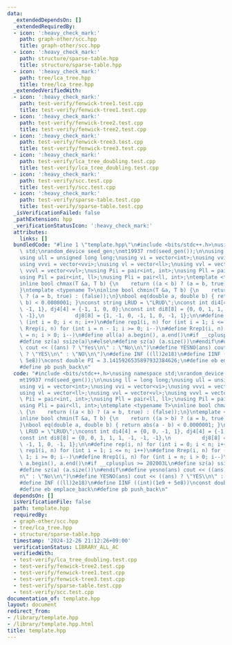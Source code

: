 ```yaml
---
data:
  _extendedDependsOn: []
  _extendedRequiredBy:
  - icon: ':heavy_check_mark:'
    path: graph-other/scc.hpp
    title: graph-other/scc.hpp
  - icon: ':heavy_check_mark:'
    path: structure/sparse-table.hpp
    title: structure/sparse-table.hpp
  - icon: ':heavy_check_mark:'
    path: tree/lca_tree.hpp
    title: tree/lca_tree.hpp
  _extendedVerifiedWith:
  - icon: ':heavy_check_mark:'
    path: test-verify/fenwick-tree1.test.cpp
    title: test-verify/fenwick-tree1.test.cpp
  - icon: ':heavy_check_mark:'
    path: test-verify/fenwick-tree2.test.cpp
    title: test-verify/fenwick-tree2.test.cpp
  - icon: ':heavy_check_mark:'
    path: test-verify/fenwick-tree3.test.cpp
    title: test-verify/fenwick-tree3.test.cpp
  - icon: ':heavy_check_mark:'
    path: test-verify/lca_tree_doubling.test.cpp
    title: test-verify/lca_tree_doubling.test.cpp
  - icon: ':heavy_check_mark:'
    path: test-verify/scc.test.cpp
    title: test-verify/scc.test.cpp
  - icon: ':heavy_check_mark:'
    path: test-verify/sparse-table.test.cpp
    title: test-verify/sparse-table.test.cpp
  _isVerificationFailed: false
  _pathExtension: hpp
  _verificationStatusIcon: ':heavy_check_mark:'
  attributes:
    links: []
  bundledCode: "#line 1 \"template.hpp\"\n#include <bits/stdc++.h>\nusing namespace\
    \ std;\nrandom_device seed_gen;\nmt19937 rnd(seed_gen());\n\nusing ll = long long;\n\
    using ull = unsigned long long;\nusing vi = vector<int>;\nusing vvi = vector<vi>;\n\
    using vvvi = vector<vvi>;\nusing vl = vector<ll>;\nusing vvl = vector<vl>;\nusing\
    \ vvvl = vector<vvl>;\nusing Pii = pair<int, int>;\nusing Pll = pair<ll, ll>;\n\
    using Pil = pair<int, ll>;\nusing Pli = pair<ll, int>;\ntemplate <typename T>\n\
    inline bool chmax(T &a, T b) {\n    return ((a < b) ? (a = b, true) : (false));\n\
    }\ntemplate <typename T>\ninline bool chmin(T &a, T b) {\n    return ((a > b)\
    \ ? (a = b, true) : (false));\n}\nbool eq(double a, double b) { return abs(a -\
    \ b) < 0.0000001; }\nconst string LRUD = \"LRUD\";\nconst int di4[4] = {0, 0,\
    \ -1, 1}, dj4[4] = {-1, 1, 0, 0};\nconst int di8[8] = {0, 0, 1, 1, 1, -1, -1,\
    \ -1},\n          dj8[8] = {1, -1, 0, -1, 1, 0, -1, 1};\n\n#define rep(i, n) for\
    \ (int i = 0; i < n; i++)\n#define rep1(i, n) for (int i = 1; i <= n; i++)\n#define\
    \ Rrep(i, n) for (int i = n - 1; i >= 0; i--)\n#define Rrep1(i, n) for (int i\
    \ = n; i > 0; i--)\n#define all(a) a.begin(), a.end()\n#if __cplusplus >= 202003L\n\
    #define sz(a) ssize(a)\n#else\n#define sz(a) (a.size())\n#endif\n#define yesno(ans)\
    \ cout << ((ans) ? \"Yes\\n\" : \"No\\n\")\n#define YESNO(ans) cout << ((ans)\
    \ ? \"YES\\n\" : \"NO\\n\")\n#define INF ((ll)2e18)\n#define IINF ((int)(1e9 +\
    \ 5e8))\nconst double PI = 3.1415926535897932384626;\n#define eb emplace_back\n\
    #define pb push_back\n"
  code: "#include <bits/stdc++.h>\nusing namespace std;\nrandom_device seed_gen;\n\
    mt19937 rnd(seed_gen());\n\nusing ll = long long;\nusing ull = unsigned long long;\n\
    using vi = vector<int>;\nusing vvi = vector<vi>;\nusing vvvi = vector<vvi>;\n\
    using vl = vector<ll>;\nusing vvl = vector<vl>;\nusing vvvl = vector<vvl>;\nusing\
    \ Pii = pair<int, int>;\nusing Pll = pair<ll, ll>;\nusing Pil = pair<int, ll>;\n\
    using Pli = pair<ll, int>;\ntemplate <typename T>\ninline bool chmax(T &a, T b)\
    \ {\n    return ((a < b) ? (a = b, true) : (false));\n}\ntemplate <typename T>\n\
    inline bool chmin(T &a, T b) {\n    return ((a > b) ? (a = b, true) : (false));\n\
    }\nbool eq(double a, double b) { return abs(a - b) < 0.0000001; }\nconst string\
    \ LRUD = \"LRUD\";\nconst int di4[4] = {0, 0, -1, 1}, dj4[4] = {-1, 1, 0, 0};\n\
    const int di8[8] = {0, 0, 1, 1, 1, -1, -1, -1},\n          dj8[8] = {1, -1, 0,\
    \ -1, 1, 0, -1, 1};\n\n#define rep(i, n) for (int i = 0; i < n; i++)\n#define\
    \ rep1(i, n) for (int i = 1; i <= n; i++)\n#define Rrep(i, n) for (int i = n -\
    \ 1; i >= 0; i--)\n#define Rrep1(i, n) for (int i = n; i > 0; i--)\n#define all(a)\
    \ a.begin(), a.end()\n#if __cplusplus >= 202003L\n#define sz(a) ssize(a)\n#else\n\
    #define sz(a) (a.size())\n#endif\n#define yesno(ans) cout << ((ans) ? \"Yes\\\
    n\" : \"No\\n\")\n#define YESNO(ans) cout << ((ans) ? \"YES\\n\" : \"NO\\n\")\n\
    #define INF ((ll)2e18)\n#define IINF ((int)(1e9 + 5e8))\nconst double PI = 3.1415926535897932384626;\n\
    #define eb emplace_back\n#define pb push_back\n"
  dependsOn: []
  isVerificationFile: false
  path: template.hpp
  requiredBy:
  - graph-other/scc.hpp
  - tree/lca_tree.hpp
  - structure/sparse-table.hpp
  timestamp: '2024-12-26 21:12:26+09:00'
  verificationStatus: LIBRARY_ALL_AC
  verifiedWith:
  - test-verify/lca_tree_doubling.test.cpp
  - test-verify/fenwick-tree2.test.cpp
  - test-verify/fenwick-tree1.test.cpp
  - test-verify/fenwick-tree3.test.cpp
  - test-verify/sparse-table.test.cpp
  - test-verify/scc.test.cpp
documentation_of: template.hpp
layout: document
redirect_from:
- /library/template.hpp
- /library/template.hpp.html
title: template.hpp
---
```


